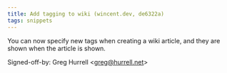```yaml
---
title: Add tagging to wiki (wincent.dev, de6322a)
tags: snippets
---
```


You can now specify new tags when creating a wiki article, and they are shown when the article is shown.

Signed-off-by: Greg Hurrell &lt;greg@hurrell.net&gt;
